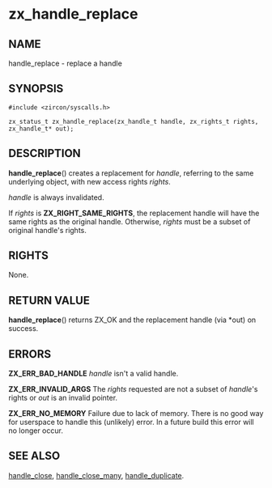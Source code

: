 # zx_handle_replace

## NAME

handle_replace - replace a handle

## SYNOPSIS

```
#include <zircon/syscalls.h>

zx_status_t zx_handle_replace(zx_handle_t handle, zx_rights_t rights, zx_handle_t* out);
```

## DESCRIPTION

**handle_replace**() creates a replacement for *handle*, referring to
the same underlying object, with new access rights *rights*.

*handle* is always invalidated.

If *rights* is **ZX_RIGHT_SAME_RIGHTS**, the replacement handle will
have the same rights as the original handle. Otherwise, *rights* must be
a subset of original handle's rights.

## RIGHTS

<!-- Updated by scripts/update-docs-from-abigen, do not edit this section manually. -->

None.

## RETURN VALUE

**handle_replace**() returns ZX_OK and the replacement handle (via *out)
on success.

## ERRORS

**ZX_ERR_BAD_HANDLE**  *handle* isn't a valid handle.

**ZX_ERR_INVALID_ARGS**  The *rights* requested are not a subset of
*handle*'s rights or *out* is an invalid pointer.

**ZX_ERR_NO_MEMORY**  Failure due to lack of memory.
There is no good way for userspace to handle this (unlikely) error.
In a future build this error will no longer occur.

## SEE ALSO

[handle_close](handle_close.md),
[handle_close_many](handle_close_many.md),
[handle_duplicate](handle_duplicate.md).
